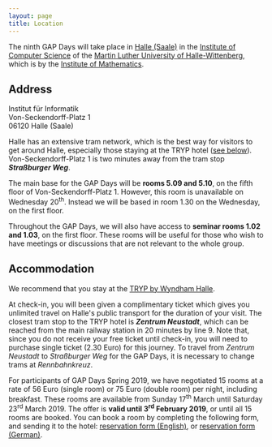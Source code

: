 ```yaml
---
layout: page
title: Location
---
```


The ninth GAP Days will take place in [Halle
(Saale)](http://www.halle.de/en/Home) in the [Institute of Computer
Science](https://www.informatik.uni-halle.de) of the [Martin Luther University
of Halle-Wittenberg](https://www.uni-halle.de), which is by the
[Institute of Mathematics](https://www.mathematik.uni-halle.de).

<h2>Address</h2>

Institut für Informatik<br />
Von-Seckendorff-Platz 1<br/>
06120 Halle (Saale)

Halle has an extensive tram network, which is the best way for visitors to get
around Halle, especially those staying at the TRYP hotel ([see below](#ticket)).
Von-Seckendorff-Platz 1 is two minutes away from the tram stop
_**Straßburger Weg**_.

The main base for the GAP Days will be **rooms 5.09 and 5.10**, on the fifth
floor of Von-Seckendorff-Platz 1. However, this room is unavailable on Wednesday
20<sup>th</sup>. Instead we will be based in room 1.30 on the Wednesday, on the
first floor.

Throughout the GAP Days, we will also have access to **seminar rooms 1.02 and
1.03**, on the first floor.  These rooms will be useful for those who wish to
have meetings or discussions that are not relevant to the whole group.


<h2>Accommodation</h2>

We recommend that you stay at the <a href="https://www.tryphalle.com/">TRYP by
Wyndham Halle</a>.

<a name="ticket"></a>At check-in, you will been given a complimentary ticket
which gives you unlimited travel on Halle's public transport for the duration of
your visit.  The closest tram stop to the TRYP hotel is _**Zentrum Neustadt**_,
which can be reached from the main railway station in 20 minutes by line 9.
Note that, since you do not receive your free ticket until check-in, you will
need to purchase single ticket (2.30 Euro) for this journey.  To travel from
*Zentrum Neustadt* to *Straßburger Weg* for the GAP Days, it is necessary to
change trams at *Rennbahnkreuz*.

<!-- We had negotiated a special offer for participants of GAP Days
Spring 2019, but this offer has now expired. However, there are still rooms
available at normal rates. -->

For participants of GAP Days Spring 2019, we have negotiated 15 rooms at a rate
of 56 Euro (single room) or 75 Euro (double room) per night, including
breakfast.  These rooms are available from Sunday 17<sup>th</sup> March until
Saturday 23<sup>rd</sup> March 2019.  The offer is <b>valid until 3<sup>rd</sup>
February 2019</b>, or until all 15 rooms are booked.  You can book a room by
completing the following form, and sending it to the hotel: <a href="{{ site.url
}}{{ site.baseurl }}/hotel_form/english.pdf">reservation form (English)</a>, or
<a href="{{ site.url }}{{ site.baseurl }}/hotel_form/deutsch.pdf">reservation
form (German)</a>.
